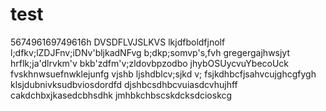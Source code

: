 # test
567496169749616h
DVSDFLVJSLKVS
lkjdfboldfjnolf
l;dfkv;lZDJFnv;iDNv'bljkadNFvg
b;dkp;somvp's,fvh
gregergajhwsjyt
hrflk;ja'dlrvkm'v
bkb'zdfm'v;zldovbpzodbo
jhybOSUycvuYbecoUck
fvskhnwsuefnwklejunfg
vjshb ljshdblcv;sjkd v;
fsjkdhbcfjsahvcujghcgfygh
klsjdubnivksudbviosdordfd
djshbcsdhbcvuiasdcvhujhff
cakdchbxjkasedcbhsdhk
jmhbkchbscskdcksdcioskcg
